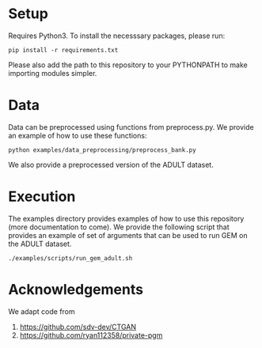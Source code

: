 # Setup

Requires Python3. To install the necesssary packages, please run:
````
pip install -r requirements.txt
````

Please also add the path to this repository to your PYTHONPATH to make importing modules simpler.

# Data

Data can be preprocessed using functions from preprocess.py. We provide an example of how to use these functions:
````
python examples/data_preprocessing/preprocess_bank.py
````

We also provide a preprocessed version of the ADULT dataset.

# Execution

The examples directory provides examples of how to use this repository (more documentation to come). We provide the following script that provides an example of set of arguments that can be used to run GEM on the ADULT dataset.
````
./examples/scripts/run_gem_adult.sh
````

# Acknowledgements

We adapt code from

1) https://github.com/sdv-dev/CTGAN
2) https://github.com/ryan112358/private-pgm

